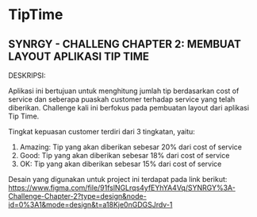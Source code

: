 # TipTime
## SYNRGY - CHALLENG CHAPTER 2: MEMBUAT LAYOUT APLIKASI TIP TIME

DESKRIPSI:

Aplikasi ini bertujuan untuk menghitung jumlah tip berdasarkan cost of service dan seberapa puaskah customer terhadap service yang telah diberikan. 
Challenge kali ini berfokus pada pembuatan layout dari aplikasi Tip Time.

Tingkat kepuasan customer terdiri dari 3 tingkatan, yaitu:

  1. Amazing: Tip yang akan diberikan sebesar 20% dari cost of service
  2. Good: Tip yang akan diberikan sebesar 18% dari cost of service
  3. OK: Tip yang akan diberikan sebesar 15% dari cost of service

Desain yang digunakan untuk project ini terdapat pada link berikut: 
https://www.figma.com/file/91fslNGLrqs4yfEYhYA4Vq/SYNRGY%3A-Challenge-Chapter-2?type=design&node-id=0%3A1&mode=design&t=a18Kje0nGDGSJrdv-1
